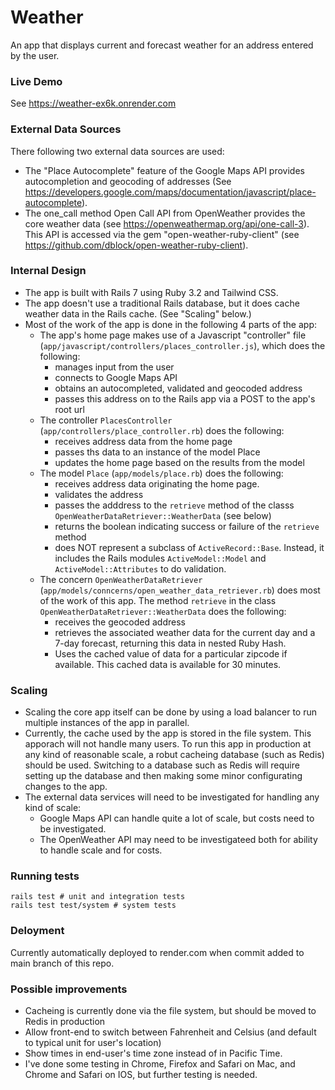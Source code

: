 # Weather

An app that displays current and forecast weather for an address entered by the user.

### Live Demo

See https://weather-ex6k.onrender.com

### External Data Sources

There following two external data sources are used:

- The "Place Autocomplete" feature of the Google Maps API provides autocompletion and geocoding of addresses (See https://developers.google.com/maps/documentation/javascript/place-autocomplete).
- The one_call method Open Call API from OpenWeather provides the core weather data (see https://openweathermap.org/api/one-call-3). This API is accessed via the gem "open-weather-ruby-client" (see https://github.com/dblock/open-weather-ruby-client).

### Internal Design

- The app is built with Rails 7 using Ruby 3.2 and Tailwind CSS.
- The app doesn't use a traditional Rails database, but it does cache weather data in the Rails cache. (See "Scaling" below.)
- Most of the work of the app is done in the following 4 parts of the app:
  - The app's home page makes use of a Javascript "controller" file (`app/javascript/controllers/places_controller.js`), which does the following:
    - manages input from the user
    - connects to Google Maps API
    - obtains an autocompleted, validated and geocoded address
    - passes this address on to the Rails app via a POST to the app's root url
  - The controller `PlacesController` (`app/controllers/place_controller.rb`) does the following:
    - receives address data from the home page
    - passes ths data to an instance of the model Place
    - updates the home page based on the results from the model
  - The model `Place` (`app/models/place.rb`) does the following:
    - receives address data originating the home page.
    - validates the address
    - passes the adddress to the `retrieve` method of the classs `OpenWeatherDataRetriever::WeatherData` (see below)
    - returns the boolean indicating success or failure of the `retrieve` method
    - does NOT represent a subclass of `ActiveRecord::Base`. Instead, it includes the Rails modules `ActiveModel::Model` and `ActiveModel::Attributes` to do validation.
  - The concern `OpenWeatherDataRetriever` (`app/models/conncerns/open_weather_data_retriever.rb`) does most of the work of this app. The method `retrieve` in the class `OpenWeatherDataRetriever::WeatherData` does the following:
    - receives the geocoded address
    - retrieves the associated weather data for the current day and a 7-day forecast, returning this data in nested Ruby Hash.
    - Uses the cached value of data for a particular zipcode if available. This cached data is available for 30 minutes.

### Scaling

- Scaling the core app itself can be done by using a load balancer to run multiple instances of the app in parallel.
- Currently, the cache used by the app is stored in the file system. This apporach will not handle many users. To run this app in production at any kind of reasonable scale, a robut cacheing database (such as Redis) should be used. Switching to a database such as Redis will require setting up the database and then making some minor configurating changes to the app.
- The external data services will need to be investigated for handling any kind of scale:
  - Google Maps API can handle quite a lot of scale, but costs need to be investigated.
  - The OpenWeather API may need to be investigateed both for ability to handle scale and for costs.

### Running tests

```
rails test # unit and integration tests
rails test test/system # system tests
```

### Deloyment

Currently automatically deployed to render.com when commit added to main branch of this repo.

### Possible improvements

- Cacheing is currently done via the file system, but should be moved to Redis in production
- Allow front-end to switch between Fahrenheit and Celsius (and default to typical unit for user's location)
- Show times in end-user's time zone instead of in Pacific Time.
- I've done some testing in Chrome, Firefox and Safari on Mac, and Chrome and Safari on IOS, but further testing is needed.
